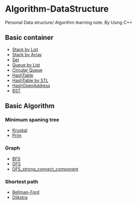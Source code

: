 # Algorithm-DataStructure

Personal Data structure/ Algorithm learning note.
By Using C++

## Basic container
* [Stack by List](https://github.com/Leolewis5/Algorithm-DataStructure/blob/master/stack_list.cpp)
* [Stack by Array](https://github.com/Leolewis5/Algorithm-DataStructure/blob/master/stack_array.cpp)
* [Set](https://github.com/Leolewis5/Algorithm-DataStructure/blob/master/set.cpp)
* [Queue by List](https://github.com/Leolewis5/Algorithm-DataStructure/blob/master/quene_by_list.cpp)
* [Circular Queue](https://github.com/Leolewis5/Algorithm-DataStructure/blob/master/circular_quene.cpp)
* [HashTable](https://github.com/Leolewis5/Algorithm-DataStructure/blob/master/HashChain.cpp)
* [HashTable by STL](https://github.com/Leolewis5/Algorithm-DataStructure/blob/master/HashChain_std.cpp)
* [HashOpenAddress](https://github.com/Leolewis5/Algorithm-DataStructure/blob/master/HashOpenAddress.cpp)
* [BST](https://github.com/Leolewis5/Algorithm-DataStructure/blob/master/BST.cpp)

## Basic Algorithm

### Minimum spaning tree
* [Kruskal](https://github.com/Leolewis5/Algorithm-DataStructure/blob/master/MST/MST-Kruskal.cpp)
* [Prim](https://github.com/Leolewis5/Algorithm-DataStructure/blob/master/MST/MST-Prim.cpp)

### Graph
* [BFS](https://github.com/Leolewis5/Algorithm-DataStructure/blob/master/BFS.cpp)
* [DFS](https://github.com/Leolewis5/Algorithm-DataStructure/blob/master/DFS.cpp)
* [DFS_strong_connect_component](https://github.com/Leolewis5/Algorithm-DataStructure/blob/master/DFS_SCC.cpp)

### Shortest path
* [Bellman-Ford](https://github.com/Leolewis5/Algorithm-DataStructure/blob/master/SP/Bellman-Ford.cpp)
* [Dijkstra](https://github.com/Leolewis5/Algorithm-DataStructure/blob/master/SP/Dijkstra.cpp)
